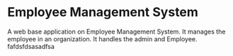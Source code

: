 # Employee Management System
A web base application on Employee Management System. It manages the employee in an organization. It handles the admin and Employee. fafdsfdsasadfsa
